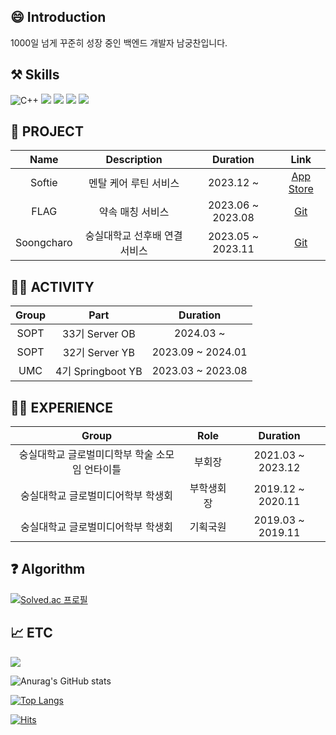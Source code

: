 ## 😄 Introduction

1000일 넘게 꾸준히 성장 중인 백엔드 개발자 남궁찬입니다.


## ⚒️ Skills

![C++](https://img.shields.io/badge/c++-%2300599C.svg?style=for-the-badge&logo=c%2B%2B&logoColor=white) 
<img src="https://img.shields.io/badge/java-007396?style=for-the-badge&logo=java&logoColor=white">
<img src="https://img.shields.io/badge/springboot-6DB33F?style=for-the-badge&logo=springboot&logoColor=white">
<img src="https://img.shields.io/badge/mysql-4479A1?style=for-the-badge&logo=mysql&logoColor=white">
<img src="https://img.shields.io/badge/PostgreSQL-4169E1?style=for-the-badge&logo=PostgreSQL&logoColor=white">

## 📑 PROJECT
|Name|Description|Duration|Link|
|:---:|:------:|:----:|:---:|
|Softie|멘탈 케어 루틴 서비스|2023.12 ~ |[App Store](https://apps.apple.com/kr/app/%EC%86%8C%ED%94%84%ED%8B%B0-%EA%B0%80%EC%9E%A5-%EC%82%AC%EC%86%8C%ED%95%9C-%EC%8A%B5%EA%B4%80-%EB%A3%A8%ED%8B%B4-%EC%84%B1%EC%9E%A5-%EC%95%B1/id6476357728)|
|FLAG|약속 매칭 서비스|2023.06 ~ 2023.08|[Git](https://github.com/flag-app/flag-app-back)|
|Soongcharo|숭실대학교 선후배 연결 서비스|2023.05 ~ 2023.11|[Git](https://github.com/Soongmile/Soongmile-BE)|

## 🏃‍♂️ ACTIVITY
|Group|Part|Duration|
|:---:|:----:|:---:|
|SOPT|33기 Server OB|2024.03 ~ |
|SOPT|32기 Server YB|2023.09 ~ 2024.01|
|UMC|4기 Springboot YB|2023.03 ~ 2023.08|

## 👨‍🎓 EXPERIENCE
|Group|Role|Duration|
|:------:|:----:|:----:|
|숭실대학교 글로벌미디학부 학술 소모임 언타이틀|부회장|2021.03 ~ 2023.12|
|숭실대학교 글로벌미디어학부 학생회|부학생회장|2019.12 ~ 2020.11|
|숭실대학교 글로벌미디어학부 학생회|기획국원|2019.03 ~ 2019.11|
   
  
## ❓ Algorithm
[![Solved.ac
프로필](http://mazassumnida.wtf/api/v2/generate_badge?boj=ngchaneok)](https://solved.ac/ngchaneok)

## 📈 ETC 

<a href="https://opgc.me/#/users/Chan531" target="_blank"><img src="https://api.opgc.me/githubs/users/Chan531/tag/?theme=basic" /></a>

![Anurag's GitHub stats](https://github-readme-stats.vercel.app/api?username=Chan531&&show_icons=true&theme=gruvbox_light) 

[![Top Langs](https://github-readme-stats.vercel.app/api/top-langs/?username=Chan531&layout=compact)](https://github.com/anuraghazra/github-readme-stats)
 
[![Hits](https://hits.seeyoufarm.com/api/count/incr/badge.svg?url=https%3A%2F%2Fgithub.com%2FChan531&count_bg=%2379C83D&title_bg=%23555555&icon=&icon_color=%23E7E7E7&title=hits&edge_flat=false)](https://hits.seeyoufarm.com)
  

